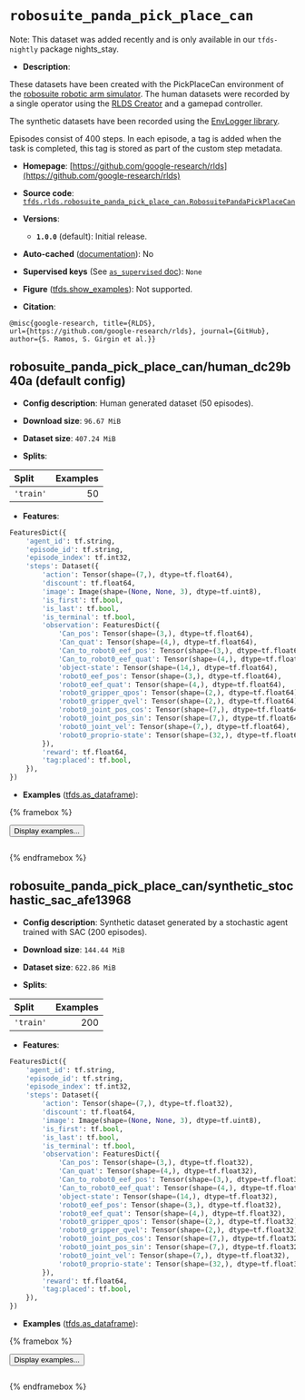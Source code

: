 <div itemscope itemtype="http://schema.org/Dataset">
  <div itemscope itemprop="includedInDataCatalog" itemtype="http://schema.org/DataCatalog">
    <meta itemprop="name" content="TensorFlow Datasets" />
  </div>
  <meta itemprop="name" content="robosuite_panda_pick_place_can" />
  <meta itemprop="description" content="These datasets have been created with the PickPlaceCan environment of the&#10;[robosuite robotic arm simulator](https://robosuite.ai/). The human datasets&#10;were recorded by a single operator using&#10;the [RLDS Creator](https://github.com/google-research/rlds-creator) and a&#10;gamepad controller.&#10;&#10;The synthetic datasets have been recorded using the&#10;[EnvLogger library](https://github.com/deepmind/envlogger).&#10;&#10;Episodes consist of 400 steps. In each episode, a tag is&#10;added when the task is completed, this tag is stored as part of the custom step&#10;metadata.&#10;&#10;To use this dataset:&#10;&#10;```python&#10;import tensorflow_datasets as tfds&#10;&#10;ds = tfds.load(&#x27;robosuite_panda_pick_place_can&#x27;, split=&#x27;train&#x27;)&#10;for ex in ds.take(4):&#10;  print(ex)&#10;```&#10;&#10;See [the guide](https://www.tensorflow.org/datasets/overview) for more&#10;informations on [tensorflow_datasets](https://www.tensorflow.org/datasets).&#10;&#10;" />
  <meta itemprop="url" content="https://www.tensorflow.org/datasets/catalog/robosuite_panda_pick_place_can" />
  <meta itemprop="sameAs" content="https://github.com/google-research/rlds" />
  <meta itemprop="citation" content="@misc{google-research, title={RLDS},&#10;url={https://github.com/google-research/rlds}, journal={GitHub},&#10;author={S. Ramos, S. Girgin et al.}}" />
</div>

# `robosuite_panda_pick_place_can`


Note: This dataset was added recently and is only available in our
`tfds-nightly` package
<span class="material-icons" title="Available only in the tfds-nightly package">nights_stay</span>.

*   **Description**:

These datasets have been created with the PickPlaceCan environment of the
[robosuite robotic arm simulator](https://robosuite.ai/). The human datasets
were recorded by a single operator using the
[RLDS Creator](https://github.com/google-research/rlds-creator) and a gamepad
controller.

The synthetic datasets have been recorded using the
[EnvLogger library](https://github.com/deepmind/envlogger).

Episodes consist of 400 steps. In each episode, a tag is added when the task is
completed, this tag is stored as part of the custom step metadata.

*   **Homepage**:
    [https://github.com/google-research/rlds](https://github.com/google-research/rlds)

*   **Source code**:
    [`tfds.rlds.robosuite_panda_pick_place_can.RobosuitePandaPickPlaceCan`](https://github.com/tensorflow/datasets/tree/master/tensorflow_datasets/rlds/robosuite_panda_pick_place_can/robosuite_panda_pick_place_can.py)

*   **Versions**:

    *   **`1.0.0`** (default): Initial release.

*   **Auto-cached**
    ([documentation](https://www.tensorflow.org/datasets/performances#auto-caching)):
    No

*   **Supervised keys** (See
    [`as_supervised` doc](https://www.tensorflow.org/datasets/api_docs/python/tfds/load#args)):
    `None`

*   **Figure**
    ([tfds.show_examples](https://www.tensorflow.org/datasets/api_docs/python/tfds/visualization/show_examples)):
    Not supported.

*   **Citation**:

```
@misc{google-research, title={RLDS},
url={https://github.com/google-research/rlds}, journal={GitHub},
author={S. Ramos, S. Girgin et al.}}
```

## robosuite_panda_pick_place_can/human_dc29b40a (default config)

*   **Config description**: Human generated dataset (50 episodes).

*   **Download size**: `96.67 MiB`

*   **Dataset size**: `407.24 MiB`

*   **Splits**:

Split     | Examples
:-------- | -------:
`'train'` | 50

*   **Features**:

```python
FeaturesDict({
    'agent_id': tf.string,
    'episode_id': tf.string,
    'episode_index': tf.int32,
    'steps': Dataset({
        'action': Tensor(shape=(7,), dtype=tf.float64),
        'discount': tf.float64,
        'image': Image(shape=(None, None, 3), dtype=tf.uint8),
        'is_first': tf.bool,
        'is_last': tf.bool,
        'is_terminal': tf.bool,
        'observation': FeaturesDict({
            'Can_pos': Tensor(shape=(3,), dtype=tf.float64),
            'Can_quat': Tensor(shape=(4,), dtype=tf.float64),
            'Can_to_robot0_eef_pos': Tensor(shape=(3,), dtype=tf.float64),
            'Can_to_robot0_eef_quat': Tensor(shape=(4,), dtype=tf.float32),
            'object-state': Tensor(shape=(14,), dtype=tf.float64),
            'robot0_eef_pos': Tensor(shape=(3,), dtype=tf.float64),
            'robot0_eef_quat': Tensor(shape=(4,), dtype=tf.float64),
            'robot0_gripper_qpos': Tensor(shape=(2,), dtype=tf.float64),
            'robot0_gripper_qvel': Tensor(shape=(2,), dtype=tf.float64),
            'robot0_joint_pos_cos': Tensor(shape=(7,), dtype=tf.float64),
            'robot0_joint_pos_sin': Tensor(shape=(7,), dtype=tf.float64),
            'robot0_joint_vel': Tensor(shape=(7,), dtype=tf.float64),
            'robot0_proprio-state': Tensor(shape=(32,), dtype=tf.float64),
        }),
        'reward': tf.float64,
        'tag:placed': tf.bool,
    }),
})
```

*   **Examples**
    ([tfds.as_dataframe](https://www.tensorflow.org/datasets/api_docs/python/tfds/as_dataframe)):

<!-- mdformat off(HTML should not be auto-formatted) -->

{% framebox %}

<button id="displaydataframe">Display examples...</button>
<div id="dataframecontent" style="overflow-x:auto"></div>
<script src="https://www.gstatic.com/external_hosted/jquery2.min.js"></script>
<script>
var url = "https://storage.googleapis.com/tfds-data/visualization/dataframe/robosuite_panda_pick_place_can-human_dc29b40a-1.0.0.html";
$(document).ready(() => {
  $("#displaydataframe").click((event) => {
    // Disable the button after clicking (dataframe loaded only once).
    $("#displaydataframe").prop("disabled", true);

    // Pre-fetch and display the content
    $.get(url, (data) => {
      $("#dataframecontent").html(data);
    }).fail(() => {
      $("#dataframecontent").html(
        'Error loading examples. If the error persist, please open '
        + 'a new issue.'
      );
    });
  });
});
</script>

{% endframebox %}

<!-- mdformat on -->

## robosuite_panda_pick_place_can/synthetic_stochastic_sac_afe13968

*   **Config description**: Synthetic dataset generated by a stochastic agent
    trained with SAC (200 episodes).

*   **Download size**: `144.44 MiB`

*   **Dataset size**: `622.86 MiB`

*   **Splits**:

Split     | Examples
:-------- | -------:
`'train'` | 200

*   **Features**:

```python
FeaturesDict({
    'agent_id': tf.string,
    'episode_id': tf.string,
    'episode_index': tf.int32,
    'steps': Dataset({
        'action': Tensor(shape=(7,), dtype=tf.float32),
        'discount': tf.float64,
        'image': Image(shape=(None, None, 3), dtype=tf.uint8),
        'is_first': tf.bool,
        'is_last': tf.bool,
        'is_terminal': tf.bool,
        'observation': FeaturesDict({
            'Can_pos': Tensor(shape=(3,), dtype=tf.float32),
            'Can_quat': Tensor(shape=(4,), dtype=tf.float32),
            'Can_to_robot0_eef_pos': Tensor(shape=(3,), dtype=tf.float32),
            'Can_to_robot0_eef_quat': Tensor(shape=(4,), dtype=tf.float32),
            'object-state': Tensor(shape=(14,), dtype=tf.float32),
            'robot0_eef_pos': Tensor(shape=(3,), dtype=tf.float32),
            'robot0_eef_quat': Tensor(shape=(4,), dtype=tf.float32),
            'robot0_gripper_qpos': Tensor(shape=(2,), dtype=tf.float32),
            'robot0_gripper_qvel': Tensor(shape=(2,), dtype=tf.float32),
            'robot0_joint_pos_cos': Tensor(shape=(7,), dtype=tf.float32),
            'robot0_joint_pos_sin': Tensor(shape=(7,), dtype=tf.float32),
            'robot0_joint_vel': Tensor(shape=(7,), dtype=tf.float32),
            'robot0_proprio-state': Tensor(shape=(32,), dtype=tf.float32),
        }),
        'reward': tf.float64,
        'tag:placed': tf.bool,
    }),
})
```

*   **Examples**
    ([tfds.as_dataframe](https://www.tensorflow.org/datasets/api_docs/python/tfds/as_dataframe)):

<!-- mdformat off(HTML should not be auto-formatted) -->

{% framebox %}

<button id="displaydataframe">Display examples...</button>
<div id="dataframecontent" style="overflow-x:auto"></div>
<script src="https://www.gstatic.com/external_hosted/jquery2.min.js"></script>
<script>
var url = "https://storage.googleapis.com/tfds-data/visualization/dataframe/robosuite_panda_pick_place_can-synthetic_stochastic_sac_afe13968-1.0.0.html";
$(document).ready(() => {
  $("#displaydataframe").click((event) => {
    // Disable the button after clicking (dataframe loaded only once).
    $("#displaydataframe").prop("disabled", true);

    // Pre-fetch and display the content
    $.get(url, (data) => {
      $("#dataframecontent").html(data);
    }).fail(() => {
      $("#dataframecontent").html(
        'Error loading examples. If the error persist, please open '
        + 'a new issue.'
      );
    });
  });
});
</script>

{% endframebox %}

<!-- mdformat on -->
